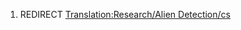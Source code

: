 1.  REDIRECT [Translation:Research/Alien
    Detection/cs](Translation:Research/Alien_Detection/cs "wikilink")